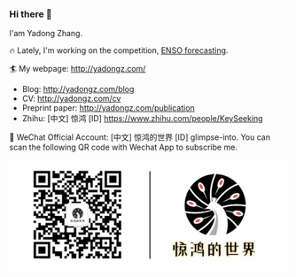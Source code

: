 ### Hi there 👋

I'am Yadong Zhang. 

:fire: Lately, I'm working on the competition, [ENSO forecasting](https://tianchi.aliyun.com/competition/entrance/531871/introduction). 

:surfer: My webpage: http://yadongz.com/
+ Blog: http://yadongz.com/blog
+ CV: http://yadongz.com/cv
+ Preprint paper: http://yadongz.com/publication
+ Zhihu: [中文] 惊鸿 [ID] https://www.zhihu.com/people/KeySeeking

:rainbow: WeChat Official Account: [中文] 惊鸿的世界 [ID] glimpse-into. You can scan the following QR code with Wechat App to subscribe me.

![Scan Code](593x234_1605680749045.gif)


<!--
**ydup/ydup** is a ✨ _special_ ✨ repository because its `README.md` (this file) appears on your GitHub profile.

Here are some ideas to get you started:

- 🔭 I’m currently working on ...
- 🌱 I’m currently learning ...
- 👯 I’m looking to collaborate on ...
- 🤔 I’m looking for help with ...
- 💬 Ask me about ...
- 📫 How to reach me: ...
- 😄 Pronouns: ...
- ⚡ Fun fact: ...
-->

